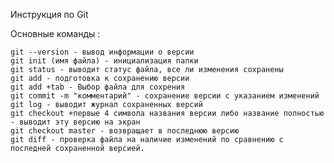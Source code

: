 Инструкция по Git

Основные команды :

    git --version - вывод информации о версии
    git init (имя файла) - инициализация папки
    git status - выводит статус файла, все ли изменения сохранены
    git add - подготовка к сохранению версии
    git add +tab - Выбор файла для сохрения
    git commit -m "комментарий" - сохранение версии с указанием изменений
    git log - выводит журнал сохраненных версий
    git checkout +первые 4 символа названия версии либо название полностью - выводит эту версию на экран
    git checkout master - возвращает в последнюю версию
    git diff - проверка файла на наличие изменений по сравнению с последней сохраненной версией.

